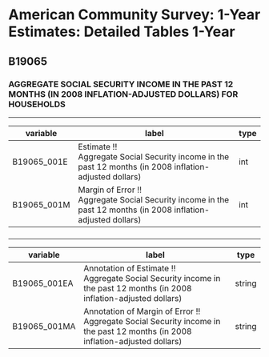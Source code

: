 # American Community Survey: 1-Year Estimates: Detailed Tables 1-Year

## B19065

### AGGREGATE SOCIAL SECURITY INCOME IN THE PAST 12 MONTHS (IN 2008 INFLATION-ADJUSTED DOLLARS) FOR HOUSEHOLDS

___

| variable | label | type |
| ----- | ----- | ----- |
| B19065_001E | Estimate !!<br>Aggregate Social Security income in the past 12 months (in 2008 inflation-adjusted dollars) | int |
| B19065_001M | Margin of Error !!<br>Aggregate Social Security income in the past 12 months (in 2008 inflation-adjusted dollars) | int |
### 

___

| variable | label | type |
| ----- | ----- | ----- |
| B19065_001EA | Annotation of Estimate !!<br>Aggregate Social Security income in the past 12 months (in 2008 inflation-adjusted dollars) | string |
| B19065_001MA | Annotation of Margin of Error !!<br>Aggregate Social Security income in the past 12 months (in 2008 inflation-adjusted dollars) | string |

